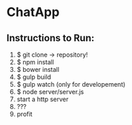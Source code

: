 # ChatApp
## Instructions to Run:
1. $ git clone -> repository!
2. $ npm install
3. $ bower install
4. $ gulp build
5. $ gulp watch (only for developement)
6. $ node server/server.js
7. start a http server
8. ???
9. profit
